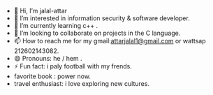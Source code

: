 - 👋 Hi, I’m jalal-attar
- 👀 I’m interested in information security & software developer.
- 🌱 I’m currently learning c++ .
- 💞️ I’m looking to collaborate on projects in the C language.
- 📫 How to reach me for my gmail:attarjalal1@gmail.com or wattsap 212602143082.
- 😄 Pronouns: he / hem .
- ⚡ Fun fact: i paly football with my frends.
- favorite book : power now.
- travel enthusiast: i love exploring new cultures.

<!---
jalal-attar/jalal-attar is a ✨ special ✨ repository because its `README.md` (this file) appears on your GitHub profile.
You can click the Preview link to take a look at your changes.
--->
